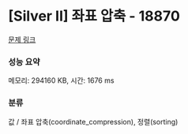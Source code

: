 # [Silver II] 좌표 압축 - 18870 

[문제 링크](https://www.acmicpc.net/problem/18870) 

### 성능 요약

메모리: 294160 KB, 시간: 1676 ms

### 분류

값 / 좌표 압축(coordinate_compression), 정렬(sorting)

